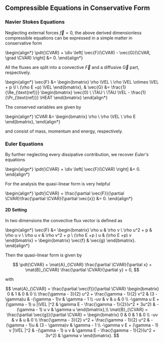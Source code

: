 ## Compressible Equations in Conservative Form

### Navier Stokes Equations
Neglecting external forces $\vec{f} = 0$, the above derived dimensionless compressible equations can be expressed in a simple matter in conservative form

\begin{align*}
\pdt{\CVAR} + \div \left[ \vec{F}(\CVAR) - \vec{G}(\CVAR, \grad \CVAR) \right] &= 0.
\end{align*}

All the fluxes are split into a convective $\vec{F}$ and a diffusive $\vec{G}$ part, respectively.

\begin{align*}
\vec{F} &= 
\begin{bmatrix}
\rho \VEL \\ \rho \VEL \otimes \VEL + p \I \\ (\rho E +p) \VEL
\end{bmatrix}, &
\vec{G} &= 
\frac{1}{\Re_{\text{ref}}} 
\begin{bmatrix}
\vec{0} \\ \TAU \\ \TAU \VEL - \frac{1}{\Pr_{\text{ref}}} \HEAT
\end{bmatrix}
\end{align*} 


The conserved variables  are given by 

\begin{align*}
\CVAR &=
\begin{bmatrix}
\rho \\ \rho \VEL \\ \rho E
\end{bmatrix},
\end{align*}

and consist of mass, momentum and energy, respectively.

### Euler Equations

By further neglecting every dissipative contribution, we recover *Euler's* equations

\begin{align*}
\pdt{\CVAR} + \div \left[ \vec{F}(\CVAR) \right] &= 0.
\end{align*}


For the analysis the quasi-linear form is very helpful

\begin{align*}
\pdt{\CVAR} + \frac{\partial \vec{F}}{\partial \CVAR}\frac{\partial \CVAR}{\partial \vec{x}} &= 0.
\end{align*}


#### 2D Setting
In two dimensions the convective flux vector is defined as

\begin{align*}
\vec{F} &= 
\begin{bmatrix}
\rho u & \rho v \\ \rho u^2 + p & \rho u v  \\ \rho u v & \rho v^2 + p  \\ (\rho E +p ) u & (\rho E +p) v
\end{bmatrix} = \begin{bmatrix}
\vec{f} & \vec{g}
\end{bmatrix}.
\end{align*}


Then the quasi-linear form is given by


$$
\pdt{\CVAR} +  \mat{A}_{\CVAR} \frac{\partial \CVAR}{\partial x} + \mat{B}_{\CVAR}  \frac{\partial \CVAR}{\partial y}  = 0,
$$

with

$$
\mat{A}_{\CVAR}  = \frac{\partial \vec{f}}{\partial \CVAR} 
\begin{bmatrix}
0 & 1 & 0 & 0 \\
\frac{\gamma - 3}{2} u^2 + \frac{\gamma - 1}{2} v^2  & (3 - \gamma)u & -(\gamma - 1)v & \gamma - 1 \\
-uv & v & u & 0 \\
-\gamma u E + (\gamma - 1) u |\VEL |^2 & \gamma E - \frac{\gamma - 1}{2}(v^2 + 3u^2) & -(\gamma - 1) u v & \gamma u
\end{bmatrix},\\
\mat{B}_{\CVAR}  = \frac{\partial \vec{g}}{\partial \CVAR} =
\begin{bmatrix}
0 & 0 & 1 & 0 \\
-uv & v & u & 0 \\
\frac{\gamma - 3}{2} v^2 + \frac{\gamma - 1}{2} u^2  & -(\gamma - 1)u & (3 - \gamma)v  & \gamma - 1 \\
-\gamma v E + (\gamma - 1) v |\VEL |^2 & -(\gamma - 1) u v & \gamma E - \frac{\gamma - 1}{2}(u^2 + 3v^2) &  \gamma v
\end{bmatrix}.
$$
